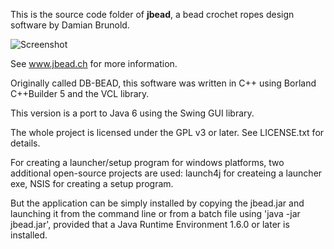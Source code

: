 This is the source code folder of **jbead**, a bead
crochet ropes design software by Damian Brunold. 

![Screenshot](http://www.jbead.ch/images/jbead_screenshot_en.png)

See www.jbead.ch for more information.

Originally called DB-BEAD, this software was written
in C++ using Borland C++Builder 5 and the VCL library.

This version is a port to Java 6 using the Swing GUI
library.

The whole project is licensed under the GPL v3 or later.
See LICENSE.txt for details.

For creating a launcher/setup program for windows
platforms, two additional open-source projects
are used: launch4j for createing a launcher exe,
NSIS for creating a setup program.

But the application can be simply installed by
copying the jbead.jar and launching it from
the command line or from a batch file using
'java -jar jbead.jar', provided that a Java
Runtime Environment 1.6.0 or later is installed.
